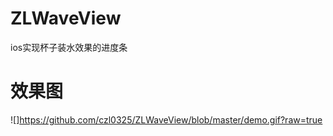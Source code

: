 # ZLWaveView
ios实现杯子装水效果的进度条


# 效果图

![]https://github.com/czl0325/ZLWaveView/blob/master/demo.gif?raw=true
